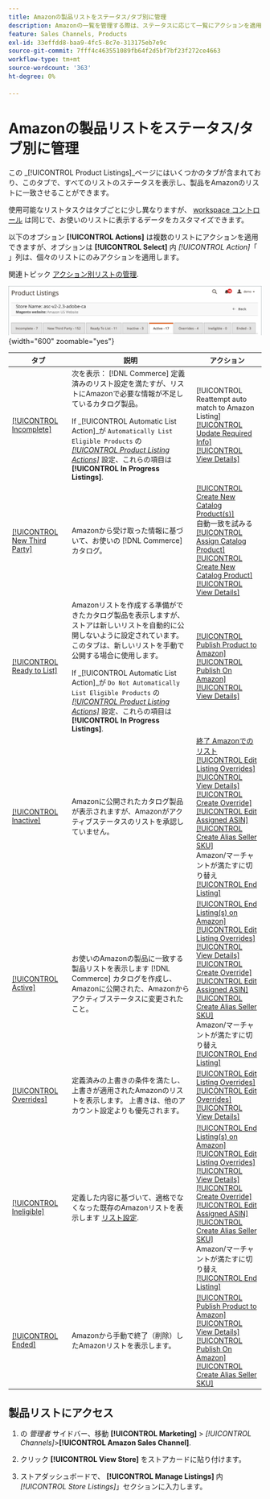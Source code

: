```yaml
---
title: Amazonの製品リストをステータス/タブ別に管理
description: Amazonの一覧を管理する際は、ステータスに応じて一覧にアクションを適用できます。
feature: Sales Channels, Products
exl-id: 33effdd8-baa9-4fc5-8c7e-313175eb7e9c
source-git-commit: 7fff4c463551089fb64f2d5bf7bf23f272ce4663
workflow-type: tm+mt
source-wordcount: '363'
ht-degree: 0%

---
```


# Amazonの製品リストをステータス/タブ別に管理

この _[!UICONTROL Product Listings]_ページにはいくつかのタブが含まれており、このタブで、すべてのリストのステータスを表示し、製品をAmazonのリストに一致させることができます。

使用可能なリストタスクはタブごとに少し異なりますが、 [workspace コントロール](./workspace-controls.md) は同じで、お使いのリストに表示するデータをカスタマイズできます。

以下のオプション **[!UICONTROL Actions]** は複数のリストにアクションを適用できますが、オプションは **[!UICONTROL Select]** 内 _[!UICONTROL Action]_「 」列は、個々のリストにのみアクションを適用します。

関連トピック [アクション別リストの管理](./managing-listings-by-action.md).

![「製品リスト」タブ](assets/amazon-product-listings-tabs.png){width="600" zoomable="yes"}

| タブ | 説明 | アクション |
|---------------------------------------------------------------|------------------------------------------------------------------------------------------------------------------------------------------------------------------------------------------------------------------------------------------------------------------------------------------------------------------------------------------------------------------------------------------------------------------------------------------------------------|-----------------------------------------------------------------------------------------------------------------------------------------------------------------------------------------------------------------------------------------------------------------------------------------------------------------------------------------------------------------------------------------------------------------------------------------------------------------------------------------------------------------------------------------|
| [[!UICONTROL Incomplete]](./incomplete-listings.md) | 次を表示： [!DNL Commerce] 定義済みのリスト設定を満たすが、リストにAmazonで必要な情報が不足しているカタログ製品。<br><br>If _[!UICONTROL Automatic List Action]_が `Automatically List Eligible Products` の [_[!UICONTROL Product Listing Actions]_](./product-listing-actions.md) 設定、これらの項目は&#x200B;**[!UICONTROL In Progress Listings]**. | [!UICONTROL Reattempt auto match to Amazon Listing]<br>[[!UICONTROL Update Required Info]](./amazon-manually-update-incomplete-listing.md)<br>[[!UICONTROL View Details]](./product-listing-details.md) |
| [[!UICONTROL New Third Party]](./new-third-party-listings.md) | Amazonから受け取った情報に基づいて、お使いの [!DNL Commerce] カタログ。 | [[!UICONTROL Create New Catalog Product(s)]](./creating-assigning-catalog-products.md)<br>自動一致を試みる<br>[[!UICONTROL Assign Catalog Product]](./creating-assigning-catalog-products.md)<br>[[!UICONTROL Create New Catalog Product]](./creating-assigning-catalog-products.md)<br>[[!UICONTROL View Details]](./product-listing-details.md) |
| [[!UICONTROL Ready to List]](./ready-to-list.md) | Amazonリストを作成する準備ができたカタログ製品を表示しますが、ストアは新しいリストを自動的に公開しないように設定されています。 このタブは、新しいリストを手動で公開する場合に使用します。<br><br>If _[!UICONTROL Automatic List Action]_が `Do Not Automatically List Eligible Products` の [_[!UICONTROL Product Listing Actions]_](./product-listing-actions.md) 設定、これらの項目は&#x200B;**[!UICONTROL In Progress Listings]**. | [[!UICONTROL Publish Product to Amazon]](./publish-listings-manually.md)<br>[[!UICONTROL Publish On Amazon]](./publish-listings-manually.md)<br>[[!UICONTROL View Details]](./product-listing-details.md) |
| [[!UICONTROL Inactive]](./inactive-listings.md) | Amazonに公開されたカタログ製品が表示されますが、Amazonがアクティブステータスのリストを承認していません。 | [終了 Amazonでのリスト](./end-listings-manually.md)<br>[[!UICONTROL Edit Listing Overrides]](./creating-editing-overrides.md)<br>[[!UICONTROL View Details]](./product-listing-details.md)<br>[[!UICONTROL Create Override]](./creating-editing-overrides.md)<br>[[!UICONTROL Edit Assigned ASIN]](./edit-assigned-asin.md)<br>[[!UICONTROL Create Alias Seller SKU]](./create-alias-seller-sku.md#region-specific)<br>Amazon/マーチャントが満たすに切り替え<br>[[!UICONTROL End Listing]](./end-listings-manually.md) |
| [[!UICONTROL Active]](./active-listings.md) | お使いのAmazonの製品に一致する製品リストを表示します [!DNL Commerce] カタログを作成し、Amazonに公開された、Amazonからアクティブステータスに変更されたこと。 | [[!UICONTROL End Listing(s) on Amazon]](./end-listings-manually.md)<br>[[!UICONTROL Edit Listing Overrides]](./creating-editing-overrides.md)<br>[[!UICONTROL View Details]](./product-listing-details.md)<br>[[!UICONTROL Create Override]](./creating-editing-overrides.md)<br>[[!UICONTROL Edit Assigned ASIN]](./edit-assigned-asin.md)<br>[[!UICONTROL Create Alias Seller SKU]](./create-alias-seller-sku.md#region-specific)<br>Amazon/マーチャントが満たすに切り替え<br>[[!UICONTROL End Listing]](./end-listings-manually.md) |
| [[!UICONTROL Overrides]](./overrides.md) | 定義済みの上書きの条件を満たし、上書きが適用されたAmazonのリストを表示します。 上書きは、他のアカウント設定よりも優先されます。 | [[!UICONTROL Edit Listing Overrides]](./creating-editing-overrides.md)<br>[[!UICONTROL Edit Overrides]](./creating-editing-overrides.md)<br>[[!UICONTROL View Details]](./product-listing-details.md) |
| [[!UICONTROL Ineligible]](./ineligible-listings.md) | 定義した内容に基づいて、適格でなくなった既存のAmazonリストを表示します [リスト設定](./listing-settings.md). | [[!UICONTROL End Listing(s) on Amazon]](./end-listings-manually.md)<br>[[!UICONTROL Edit Listing Overrides]](./creating-editing-overrides.md)<br>[[!UICONTROL View Details]](./product-listing-details.md)<br>[[!UICONTROL Create Override]](./creating-editing-overrides.md)<br>[[!UICONTROL Edit Assigned ASIN]](./edit-assigned-asin.md)<br>[[!UICONTROL Create Alias Seller SKU]](./create-alias-seller-sku.md#region-specific)<br>Amazon/マーチャントが満たすに切り替え<br>[[!UICONTROL End Listing]](./end-listings-manually.md) |
| [[!UICONTROL Ended]](./ended-listings.md) | Amazonから手動で終了（削除）したAmazonリストを表示します。 | [[!UICONTROL Publish Product to Amazon]](./publish-listings-manually.md)<br>[[!UICONTROL View Details]](./product-listing-details.md)<br>[[!UICONTROL Publish On Amazon]](./publish-listings-manually.md)<br>[[!UICONTROL Create Alias Seller SKU]](./create-alias-seller-sku.md#region-specific) |

## 製品リストにアクセス

1. の _管理者_ サイドバー、移動 **[!UICONTROL Marketing]** > _[!UICONTROL Channels]_>**[!UICONTROL Amazon Sales Channel]**.

1. クリック **[!UICONTROL View Store]** をストアカードに貼り付けます。

1. ストアダッシュボードで、 **[!UICONTROL Manage Listings]** 内 _[!UICONTROL Store Listings]_」セクションに入力します。
